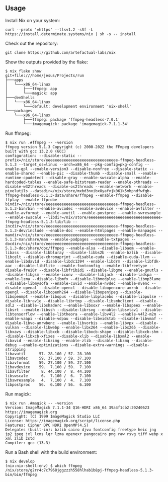 ## Usage

Install Nix on your system:

    curl --proto '=https' --tlsv1.2 -sSf -L https://install.determinate.systems/nix | sh -s -- install

Check out the repository:

    git clone https://github.com/artefactual-labs/nix

Show the outputs provided by the flake:

    $ nix flake show
    git+file:///home/jesus/Projects/run
    ├───apps
    │   └───x86_64-linux
    │       ├───ffmpeg: app
    │       └───magick: app
    ├───devShells
    │   └───x86_64-linux
    │       └───default: development environment 'nix-shell'
    └───packages
        └───x86_64-linux
            ├───ffmpeg: package 'ffmpeg-headless-7.0.1'
            └───imagemagick: package 'imagemagick-7.1.1-34'

Run ffmpeg:

    $ nix run .#ffmpeg -- -version
    ffmpeg version 5.1.3 Copyright (c) 2000-2022 the FFmpeg developers
    built with gcc 13.2.0 (GCC)
    configuration: --disable-static --prefix=/nix/store/eeeeeeeeeeeeeeeeeeeeeeeeeeeeeeee-ffmpeg-headless-5.1.3 --target_os=linux --arch=x86_64 --pkg-config=pkg-config --enable-gpl --enable-version3 --disable-nonfree --disable-static --enable-shared --enable-pic --disable-thumb --disable-small --enable-runtime-cpudetect --disable-gray --enable-swscale-alpha --enable-hardcoded-tables --enable-safe-bitstream-reader --enable-pthreads --disable-w32threads --disable-os2threads --enable-network --enable-pixelutils --datadir=/nix/store/mxbd3nxibx8yafvjk061k5mhpndfwfqb-ffmpeg-headless-5.1.3-data/share/ffmpeg --enable-ffmpeg --disable-ffplay --enable-ffprobe --bindir=/nix/store/eeeeeeeeeeeeeeeeeeeeeeeeeeeeeeee-ffmpeg-headless-5.1.3-bin/bin --enable-avcodec --enable-avdevice --enable-avfilter --enable-avformat --enable-avutil --enable-postproc --enable-swresample --enable-swscale --libdir=/nix/store/eeeeeeeeeeeeeeeeeeeeeeeeeeeeeeee-ffmpeg-headless-5.1.3-lib/lib --incdir=/nix/store/eeeeeeeeeeeeeeeeeeeeeeeeeeeeeeee-ffmpeg-headless-5.1.3-dev/include --enable-doc --enable-htmlpages --enable-manpages --mandir=/nix/store/eeeeeeeeeeeeeeeeeeeeeeeeeeeeeeee-ffmpeg-headless-5.1.3-man/share/man --enable-podpages --enable-txtpages --docdir=/nix/store/eeeeeeeeeeeeeeeeeeeeeeeeeeeeeeee-ffmpeg-headless-5.1.3-doc/share/doc/ffmpeg --enable-alsa --disable-libaom --enable-libass --disable-libbluray --disable-libbs2b --enable-bzlib --disable-libcelt --disable-chromaprint --disable-cuda --disable-cuda-llvm --enable-libdav1d --disable-libdc1394 --enable-libdrm --disable-libfdk-aac --disable-libflite --enable-fontconfig --enable-libfreetype --disable-frei0r --disable-libfribidi --disable-libgme --enable-gnutls --disable-libgsm --enable-iconv --disable-libjack --disable-ladspa --enable-lzma --disable-libmfx --disable-libmodplug --enable-libmp3lame --disable-libmysofa --enable-cuvid --enable-nvdec --enable-nvenc --disable-openal --disable-opencl --disable-libopencore-amrnb --disable-opengl --disable-libopenh264 --disable-libopenjpeg --disable-libopenmpt --enable-libopus --disable-libplacebo --disable-libpulse --disable-librav1e --disable-librtmp --disable-libsmbclient --disable-sdl2 --disable-libshaderc --enable-libsoxr --enable-libspeex --enable-libsrt --enable-libssh --disable-librsvg --enable-libsvtav1 --disable-libtensorflow --enable-libtheora --enable-libv4l2 --enable-v4l2-m2m --enable-vaapi --disable-vdpau --disable-libvidstab --disable-libvmaf --disable-libvo-amrwbenc --enable-libvorbis --enable-libvpx --disable-vulkan --disable-libwebp --enable-libx264 --enable-libx265 --disable-libxavs --disable-libxcb --disable-libxcb-shape --disable-libxcb-shm --disable-libxcb-xfixes --disable-xlib --disable-libxml2 --enable-libxvid --enable-libzimg --enable-zlib --disable-libzmq --disable-debug --enable-optimizations --disable-extra-warnings --disable-stripping
    libavutil      57. 28.100 / 57. 28.100
    libavcodec     59. 37.100 / 59. 37.100
    libavformat    59. 27.100 / 59. 27.100
    libavdevice    59.  7.100 / 59.  7.100
    libavfilter     8. 44.100 /  8. 44.100
    libswscale      6.  7.100 /  6.  7.100
    libswresample   4.  7.100 /  4.  7.100
    libpostproc    56.  6.100 / 56.  6.100

Run magick:

    $ nix run .#magick -- -version
    Version: ImageMagick 7.1.1-34 Q16-HDRI x86_64 39a4f1cb2:20240623 https://imagemagick.org
    Copyright: (C) 1999 ImageMagick Studio LLC
    License: https://imagemagick.org/script/license.php
    Features: Cipher DPC HDRI OpenMP(4.5)
    Delegates (built-in): bzlib cairo djvu fontconfig freetype heic jng jp2 jpeg jxl lcms lqr lzma openexr pangocairo png raw rsvg tiff webp x xml zlib zstd
    Compiler: gcc (13.3)

Run a Bash shell with the build environment:

    $ nix develop
    (nix:nix-shell-env) $ which ffmpeg
    /nix/store/g2rr4c7c7968jggzzzh558hlhab1b8pj-ffmpeg-headless-5.1.3-bin/bin/ffmpeg
